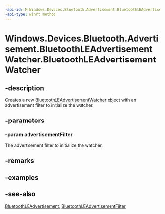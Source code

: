 ----api-id: M:Windows.Devices.Bluetooth.Advertisement.BluetoothLEAdvertisementWatcher.#ctor(Windows.Devices.Bluetooth.Advertisement.BluetoothLEAdvertisementFilter)
-api-type: winrt method
---<!-- Method syntaxpublic BluetoothLEAdvertisementWatcher(Windows.Devices.Bluetooth.Advertisement.BluetoothLEAdvertisementFilter advertisementFilter)--># Windows.Devices.Bluetooth.Advertisement.BluetoothLEAdvertisementWatcher.BluetoothLEAdvertisementWatcher## -descriptionCreates a new [BluetoothLEAdvertisementWatcher](bluetoothleadvertisementwatcher.md) object with an advertisement filter to initialize the watcher.## -parameters### -param advertisementFilterThe advertisement filter to initialize the watcher.## -remarks## -examples## -see-also[BluetoothLEAdvertisement](bluetoothleadvertisement.md), [BluetoothLEAdvertisementFilter](bluetoothleadvertisementfilter.md)